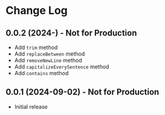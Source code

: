# Change Log

## 0.0.2 (2024-) - Not for Production

- Add `trim` method
- Add `replaceBetween` method
- Add `removeNewLine` method
- Add `capitalizeEverySentence` method
- Add `contains` method

## 0.0.1 (2024-09-02) - Not for Production

- Initial release
